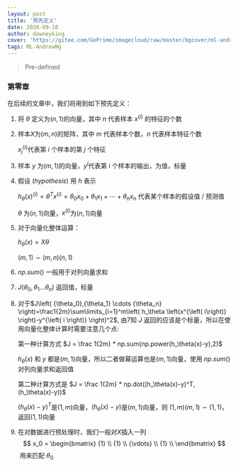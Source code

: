 ```yaml
---
layout: post
title: '预先定义'
date: 2020-09-18
author: downeyking
cover: 'https://gitee.com/GoPrime/imagecloud/raw/master/bgcover/ml-andrewng.png'
tags: ML-AndrewNg
---
```


> Pre-defined



### 第零章 

在后续的文章中，我们将用到如下预先定义：

1. 将 $\theta$ 定义为$(n, 1)$的向量，其中 $n$ 代表样本 $x^{(i)}$ 的特征的个数

2. 样本$X$为$(m,n)$的矩阵，其中 $m$ 代表样本个数，$n$ 代表样本特征个数

   $x_j^{(i)}$代表第 $i$ 个样本的第 $j$ 个特征

3. 样本 $y$ 为$(m,1)$的向量，$y^i$代表第 $i$ 个样本的输出，为值，标量 

4. 假设 $(hypothesis)$ 用 $h$ 表示

   $h_\theta{(x)^{(i)}}=\theta^Tx^{(i)}=\theta_0x_0+\theta_1x_1+\cdots+\theta_nx_n$  代表某个样本的假设值 / 预测值

   $\theta$ 为$(n,1)$向量，$x^{(i)}$为$(n,1)$向量

5. 对于向量化整体运算：

   $h_\theta(x)=X\theta$ 

   $(m,1) \sim (m,n)(n,1)$

6. $np.sum()$ 一般用于对列向量求和

7. $J\left( {\theta_{0}},{\theta_{1}}...{\theta_{n}} \right)$ 返回值，标量

8. 对于$J\left( {\theta_0},{\theta_1} \cdots {\theta_n} \right)=\frac1{2m}\sum\limits_{i=1}^m\left( h_\theta \left(x^{\left( i\right)} \right)-y^{\left( i \right)} \right)^2$, 由7知 $J$ 返回的应该是个标量，所以在使用向量化整体计算时需要注意几个点:

   第一种计算方式 $J = \frac 1{2m} * np.sum(np.power(h_\theta(x)-y),2)$

   $h_\theta(x)$ 和 $y$ 都是$(m,1)$向量，所以二者做幂运算也是$(m,1)$向量，使用 $np.sum()$对列向量求和返回值

   第二种计算方式是 $J = \frac 1{2m} * np.dot((h_\theta(x)-y)^T,(h_\theta(x)-y))$

   $(h_\theta(x)-y)^T$是$(1,m)$向量，$(h_\theta(x)-y)$是$(m,1)$向量，则 $(1,m)(m,1) \sim (1,1)$，返回$(1,1)$向量

9. 在对数据进行预处理时，我们一般对$X$插入一列
$$
x_0 = 
\begin{bmatrix}   
{1}  \\   
{1}  \\   
{\vdots}  \\   
{1}  \\
\end{bmatrix}
$$
​                                                                                     用来匹配 $\theta_0$



   

   




